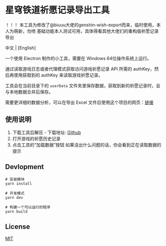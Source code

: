 # 星穹铁道祈愿记录导出工具

！！！ 本工具为修改了@biuuu大佬的genshin-wish-export而来，临时使用，本人为萌新，勿喷
基础功能本人测试可用，具体得看其他大佬们的重构版祈愿记录导出

中文 | [English]

一个使用 Electron 制作的小工具，需要在 Windows 64位操作系统上运行。

通过读取游戏日志或者代理模式获取访问游戏祈愿记录 API 所需的 authKey，然后再使用获取到的 authKey 来读取游戏祈愿记录。

工具会在当前目录下的 `userData` 文件夹里保存数据，获取到新的祈愿记录时，会与本地数据合并后保存。

需要更详细的数据分析，可以在导出 Excel 文件后使用这个项目的网页：[链接](https://github.com/voderl/genshin-gacha-analyzer)

## 使用说明

1. 下载工具后解压 - 下载地址: [Github](https://github.com/xuanluoxiaofeng/starrail-wish/releases)
2. 打开游戏的祈愿历史记录
3. 点击工具的“加载数据”按钮
   如果没出什么问题的话，你会看到正在读取数据的提示

## Devlopment

```
# 安装模块
yarn install

# 开发模式
yarn dev

# 构建一个可以运行的程序
yarn build
```

## License

[MIT](https://github.com/biuuu/genshin-wish-export/blob/main/LICENSE)
